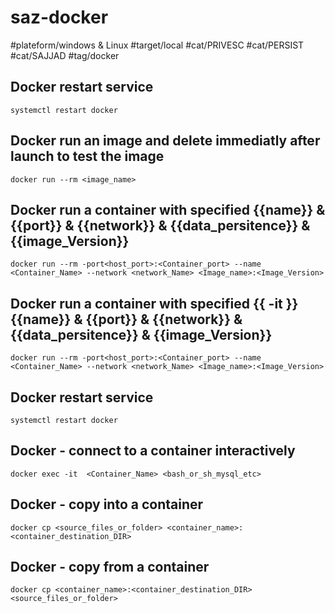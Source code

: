 # saz-docker

#plateform/windows & Linux
#target/local
#cat/PRIVESC
#cat/PERSIST
#cat/SAJJAD
#tag/docker

## Docker restart service
```
systemctl restart docker
```

## Docker run an image and delete immediatly after launch to test the image
```
docker run --rm <image_name>
```

## Docker run a container with specified {{name}} & {{port}} & {{network}} & {{data_persitence}} & {{image_Version}}
```
docker run --rm -port<host_port>:<Container_port> --name <Container_Name> --network <network_Name> <Image_name>:<Image_Version>
```

## Docker run a container with specified {{ -it }} {{name}} & {{port}} & {{network}} & {{data_persitence}} & {{image_Version}}
```
docker run --rm -port<host_port>:<Container_port> --name <Container_Name> --network <network_Name> <Image_name>:<Image_Version>
```

## Docker restart service
```
systemctl restart docker
```

## Docker - connect to a container  interactively
```
docker exec -it  <Container_Name> <bash_or_sh_mysql_etc>
```

## Docker - copy into a container
```
docker cp <source_files_or_folder> <container_name>:<container_destination_DIR>
```

## Docker - copy from a container
```
docker cp <container_name>:<container_destination_DIR> <source_files_or_folder>
```
